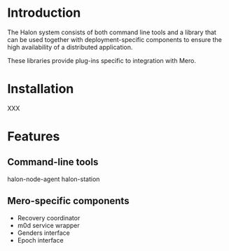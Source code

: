 Introduction
============

The Halon system consists of both command line tools and
a library that can be used together with deployment-specific
components to ensure the high availability of a distributed
application.

These libraries provide plug-ins specific to integration with Mero.

Installation
============

XXX

Features
========

Command-line tools
------------------
halon-node-agent
halon-station

Mero-specific components
------------------------

* Recovery coordinator
* m0d service wrapper
* Genders interface
* Epoch interface

